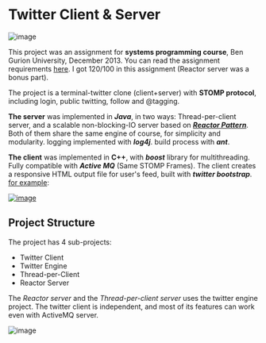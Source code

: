 # Twitter Client & Server

![image](https://dl.dropboxusercontent.com/u/4041100/github/twitter.jpg)

This project was an assignment for **systems programming course**, Ben Gurion University, December 2013. You can read the assignment requirements [here](http://www.cs.bgu.ac.il/~spl141/wiki.files/assignment4_ver2.pdf). I got 120/100 in this assignment (Reactor server was a bonus part).

The project is a terminal-twitter clone (client+server) with **STOMP protocol**, including login, public twitting, follow and @tagging.

**The server** was implemented in ***Java***, in two ways: Thread-per-client server, and a scalable non-blocking-IO server based on ***[Reactor Pattern](http://en.wikipedia.org/wiki/Reactor_pattern)***. Both of them share the same engine of course, for simplicity and modularity. logging implemented with ***log4j***. build process with ***ant***.

**The client** was implemented in **C++**, with ***boost*** library for multithreading. Fully compatible with ***Active MQ*** (Same STOMP Frames). 
The client creates a responsive HTML output file for user's feed, built with ***twitter bootstrap***. [for example](http://www.cs.bgu.ac.il/~lidanh/lidan.html):

[![image](https://dl.dropboxusercontent.com/u/4041100/github/twitter_client.jpg)](http://www.cs.bgu.ac.il/~lidanh/lidan.html)


## Project Structure

The project has 4 sub-projects:

* Twitter Client
* Twitter Engine
* Thread-per-Client
* Reactor Server

The *Reactor server* and the *Thread-per-client server* uses the twitter engine project. The twitter client is independent, and most of its features can work even with ActiveMQ server.


![image](https://dl.dropboxusercontent.com/u/4041100/github/twitter_tech.jpg)
